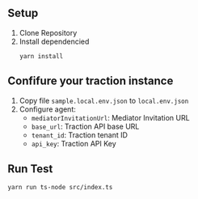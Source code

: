 ## Setup
1. Clone Repository
1. Install dependencied
    ```
    yarn install
    ```
## Confifure your traction instance
1. Copy file `sample.local.env.json` to `local.env.json`
2. Configure agent:
    - `mediatorInvitationUrl`: Mediator Invitation URL
    - `base_url`: Traction API base URL
    - `tenant_id`: Traction tenant ID
    - `api_key`: Traction API Key
## Run Test
```
yarn run ts-node src/index.ts 
```